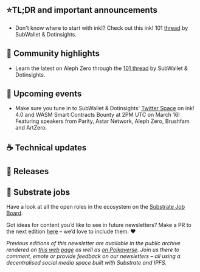 ## ⭐TL;DR and important announcements
- Don't know where to start with ink!? Check out this ink! 101 [thread]([url](https://twitter.com/dotinsights_xyz/status/1635594705357660161)) by SubWallet & Dotinsights.

## 🔦 Community highlights
- Learn the latest on Aleph Zero through the [101 thread]([url](https://twitter.com/dotinsights_xyz/status/1630886296108556289)) by SubWallet & Dotinsights.
 
## 📆 Upcoming events
 - Make sure you tune in to SubWallet & Dotinsights' [Twitter Space]([url](https://twitter.com/dotinsights_xyz/status/1635293893205065730)) on ink! 4.0 and WASM Smart Contracts Bounty at 2PM UTC on March 16! Featuring speakers from Parity, Astar Network, Aleph Zero, Brushfam and ArtZero.
## ☕️ Technical updates

## 👀 Releases

## 📰 Substrate jobs

Have a look at all the open roles in the ecosystem on the [Substrate Job Board](https://careers.substrate.io/jobs).

Got ideas for content you’d like to see in future newsletters? Make a PR to the next edition [here](https://github.com/substrate-developer-hub/newsletter/pulls) – we’d love to include them. ❤️

_Previous editions of this newsletter are available in the public archive rendered on [this web page](https://substrate-developer-hub.github.io/newsletter/) as well as [on Polkaverse](https://polkaverse.com/10647). Join us there to comment, emote or provide feedback on our newsletters – all using a decentralised social media space built with Substrate and IPFS._
